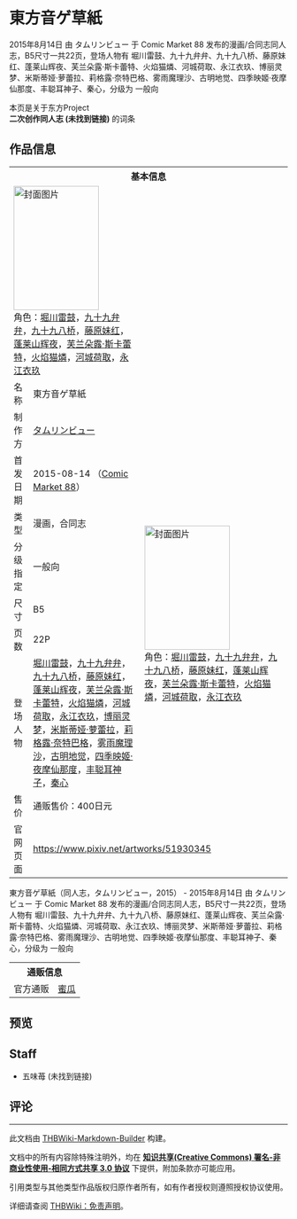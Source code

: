 # 東方音ゲ草紙

<!-- source html: G:\repos\THBWiki-Markdown-Builder\THBWikiMarkdown\Temp\main\4\40\ns0%3A%E6%9D%B1%E6%96%B9%E9%9F%B3%E3%82%B2%E8%8D%89%E7%B4%99.html -->

2015年8月14日 由 タムリンビュー 于 Comic Market 88 发布的漫画/合同志同人志，B5尺寸一共22页，登场人物有 堀川雷鼓、九十九弁弁、九十九八桥、藤原妹红、蓬莱山辉夜、芙兰朵露·斯卡蕾特、火焰猫燐、河城荷取、永江衣玖、博丽灵梦、米斯蒂娅·萝蕾拉、莉格露·奈特巴格、雾雨魔理沙、古明地觉、四季映姬·夜摩仙那度、丰聪耳神子、秦心，分级为 一般向

本页是关于东方Project  
 **二次创作同人志 (未找到链接)** 的词条
## 作品信息

<table><tbody><tr><th colspan="3">基本信息</th></tr><tr><td class="cover-artwork-mobile" colspan="2"><a href="./文件-東方音ゲ草紙封面.jpg.md" class="image" title="封面图片"><img alt="封面图片" src="https://upload.thwiki.cc/thumb/f/ff/%E6%9D%B1%E6%96%B9%E9%9F%B3%E3%82%B2%E8%8D%89%E7%B4%99%E5%B0%81%E9%9D%A2.jpg/154px-%E6%9D%B1%E6%96%B9%E9%9F%B3%E3%82%B2%E8%8D%89%E7%B4%99%E5%B0%81%E9%9D%A2.jpg" decoding="async" loading="lazy" width="154" height="224" srcset="https://upload.thwiki.cc/thumb/f/ff/%E6%9D%B1%E6%96%B9%E9%9F%B3%E3%82%B2%E8%8D%89%E7%B4%99%E5%B0%81%E9%9D%A2.jpg/231px-%E6%9D%B1%E6%96%B9%E9%9F%B3%E3%82%B2%E8%8D%89%E7%B4%99%E5%B0%81%E9%9D%A2.jpg 1.5x, https://upload.thwiki.cc/thumb/f/ff/%E6%9D%B1%E6%96%B9%E9%9F%B3%E3%82%B2%E8%8D%89%E7%B4%99%E5%B0%81%E9%9D%A2.jpg/308px-%E6%9D%B1%E6%96%B9%E9%9F%B3%E3%82%B2%E8%8D%89%E7%B4%99%E5%B0%81%E9%9D%A2.jpg 2x" data-file-width="620" data-file-height="900"></a><div class="cover-char">角色：<a href="./堀川雷鼓.md" title="堀川雷鼓">堀川雷鼓</a>，<a href="./九十九弁弁.md" title="九十九弁弁">九十九弁弁</a>，<a href="./九十九八桥.md" title="九十九八桥">九十九八桥</a>，<a href="./藤原妹红.md" title="藤原妹红">藤原妹红</a>，<a href="./蓬莱山辉夜.md" title="蓬莱山辉夜">蓬莱山辉夜</a>，<a href="./芙兰朵露·斯卡蕾特.md" title="芙兰朵露·斯卡蕾特">芙兰朵露·斯卡蕾特</a>，<a href="./火焰猫燐.md" title="火焰猫燐">火焰猫燐</a>，<a href="./河城荷取.md" title="河城荷取">河城荷取</a>，<a href="./永江衣玖.md" title="永江衣玖">永江衣玖</a></div></td>
</tr><tr><td class="label">名称</td><td colspan="2"> 東方音ゲ草紙 </td></tr><tr><td class="label">制作方</td><td><a href="./タムリンビュー.md" title="タムリンビュー">タムリンビュー</a></td><td class="cover-artwork" rowspan="8" style="min-width:224px;"><a href="./文件-東方音ゲ草紙封面.jpg.md" class="image" title="封面图片"><img alt="封面图片" src="https://upload.thwiki.cc/thumb/f/ff/%E6%9D%B1%E6%96%B9%E9%9F%B3%E3%82%B2%E8%8D%89%E7%B4%99%E5%B0%81%E9%9D%A2.jpg/154px-%E6%9D%B1%E6%96%B9%E9%9F%B3%E3%82%B2%E8%8D%89%E7%B4%99%E5%B0%81%E9%9D%A2.jpg" decoding="async" loading="lazy" width="154" height="224" srcset="https://upload.thwiki.cc/thumb/f/ff/%E6%9D%B1%E6%96%B9%E9%9F%B3%E3%82%B2%E8%8D%89%E7%B4%99%E5%B0%81%E9%9D%A2.jpg/231px-%E6%9D%B1%E6%96%B9%E9%9F%B3%E3%82%B2%E8%8D%89%E7%B4%99%E5%B0%81%E9%9D%A2.jpg 1.5x, https://upload.thwiki.cc/thumb/f/ff/%E6%9D%B1%E6%96%B9%E9%9F%B3%E3%82%B2%E8%8D%89%E7%B4%99%E5%B0%81%E9%9D%A2.jpg/308px-%E6%9D%B1%E6%96%B9%E9%9F%B3%E3%82%B2%E8%8D%89%E7%B4%99%E5%B0%81%E9%9D%A2.jpg 2x" data-file-width="620" data-file-height="900"></a><div class="cover-char">角色：<a href="./堀川雷鼓.md" title="堀川雷鼓">堀川雷鼓</a>，<a href="./九十九弁弁.md" title="九十九弁弁">九十九弁弁</a>，<a href="./九十九八桥.md" title="九十九八桥">九十九八桥</a>，<a href="./藤原妹红.md" title="藤原妹红">藤原妹红</a>，<a href="./蓬莱山辉夜.md" title="蓬莱山辉夜">蓬莱山辉夜</a>，<a href="./芙兰朵露·斯卡蕾特.md" title="芙兰朵露·斯卡蕾特">芙兰朵露·斯卡蕾特</a>，<a href="./火焰猫燐.md" title="火焰猫燐">火焰猫燐</a>，<a href="./河城荷取.md" title="河城荷取">河城荷取</a>，<a href="./永江衣玖.md" title="永江衣玖">永江衣玖</a></div></td>
</tr><tr><td class="label">首发日期</td><td>2015-08-14&#160;（<a href="/展会作品列表?e=Comic+Market%2388">Comic Market 88</a>）</td></tr><tr><td class="label">类型</td><td>漫画，合同志</td></tr><tr><td class="label">分级指定</td><td>一般向</td></tr><tr><td class="label">尺寸</td><td>B5</td></tr><tr><td class="label">页数</td><td>22P</td></tr><tr><td class="label">登场人物</td><td><a href="./堀川雷鼓.md" title="堀川雷鼓">堀川雷鼓</a>，<a href="./九十九弁弁.md" title="九十九弁弁">九十九弁弁</a>，<a href="./九十九八桥.md" title="九十九八桥">九十九八桥</a>，<a href="./藤原妹红.md" title="藤原妹红">藤原妹红</a>，<a href="./蓬莱山辉夜.md" title="蓬莱山辉夜">蓬莱山辉夜</a>，<a href="./芙兰朵露·斯卡蕾特.md" title="芙兰朵露·斯卡蕾特">芙兰朵露·斯卡蕾特</a>，<a href="./火焰猫燐.md" title="火焰猫燐">火焰猫燐</a>，<a href="./河城荷取.md" title="河城荷取">河城荷取</a>，<a href="./永江衣玖.md" title="永江衣玖">永江衣玖</a>，<a href="./博丽灵梦.md" title="博丽灵梦">博丽灵梦</a>，<a href="./米斯蒂娅·萝蕾拉.md" title="米斯蒂娅·萝蕾拉">米斯蒂娅·萝蕾拉</a>，<a href="./莉格露·奈特巴格.md" title="莉格露·奈特巴格">莉格露·奈特巴格</a>，<a href="./雾雨魔理沙.md" title="雾雨魔理沙">雾雨魔理沙</a>，<a href="./古明地觉.md" title="古明地觉">古明地觉</a>，<a href="./四季映姬·夜摩仙那度.md" title="四季映姬·夜摩仙那度">四季映姬·夜摩仙那度</a>，<a href="./丰聪耳神子.md" title="丰聪耳神子">丰聪耳神子</a>，<a href="./秦心.md" title="秦心">秦心</a></td></tr><tr><td class="label">售价</td><td>通贩售价：400日元</td></tr>
<tr><td class="label">官网页面</td><td colspan="2"><a rel="nofollow" class="external free" href="https://www.pixiv.net/artworks/51930345">https://www.pixiv.net/artworks/51930345</a></td></tr></tbody></table>

東方音ゲ草紙（同人志，タムリンビュー，2015） - 2015年8月14日 由 タムリンビュー 于 Comic Market 88 发布的漫画/合同志同人志，B5尺寸一共22页，登场人物有 堀川雷鼓、九十九弁弁、九十九八桥、藤原妹红、蓬莱山辉夜、芙兰朵露·斯卡蕾特、火焰猫燐、河城荷取、永江衣玖、博丽灵梦、米斯蒂娅·萝蕾拉、莉格露·奈特巴格、雾雨魔理沙、古明地觉、四季映姬·夜摩仙那度、丰聪耳神子、秦心，分级为 一般向

<table><tbody><tr><th colspan="3">通贩信息</th></tr><tr><td class="label">官方通贩</td><td colspan="2"><a rel="nofollow" class="external text" href="https://www.melonbooks.co.jp/detail/detail.php?product_id=137025">蜜瓜</a></td></tr></tbody></table>


## 预览
## Staff
- 五味苺 (未找到链接)

## 评论




---

此文档由 [THBWiki-Markdown-Builder](https://github.com/Delsin-Yu/THBWiki-Markdown-Builder) 构建。

文档中的所有内容除特殊注明外，均在 [**知识共享(Creative Commons) 署名-非商业性使用-相同方式共享 3.0 协议**](https://creativecommons.org/licenses/by-sa/3.0/deed.zh-hans) 下提供，附加条款亦可能应用。

引用类型与其他类型作品版权归原作者所有，如有作者授权则遵照授权协议使用。

详细请查阅 [THBWiki：免责声明](https://thbwiki.cc/THBWiki:%E5%85%8D%E8%B4%A3%E5%A3%B0%E6%98%8E)。

